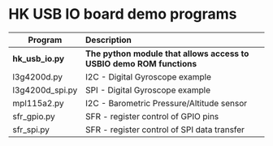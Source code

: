 HK USB IO board demo programs  
=============================  
|**Program**|**Description**|
|-------|:-----------|
|**hk_usb_io.py**|**The python module that allows access to USBIO demo ROM functions**  |
|l3g4200d.py|I2C - Digital Gyroscope example  |
|l3g4200d_spi.py|SPI - Digital Gyroscope example  |
|mpl115a2.py|I2C - Barometric Pressure/Altitude sensor  |
|sfr_gpio.py|SFR - register control of GPIO pins  |
|sfr_spi.py|SFR - register control of SPI data transfer  |

